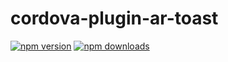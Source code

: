 # cordova-plugin-ar-toast

[![npm version](https://img.shields.io/npm/v/cordova-plugin-ar-toast.svg?style=flat-square)](https://www.npmjs.org/package/cordova-plugin-ar-toast)
[![npm downloads](https://img.shields.io/npm/dm/cordova-plugin-ar-toast.svg?style=flat-square)](http://npm-stat.com/charts.html?package=cordova-plugin-ar-toast&from=2018-03-22)